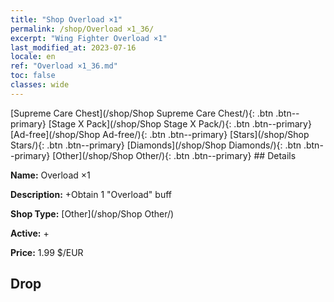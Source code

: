 ```yaml
---
title: "Shop Overload ×1"
permalink: /shop/Overload ×1_36/
excerpt: "Wing Fighter Overload ×1"
last_modified_at: 2023-07-16
locale: en
ref: "Overload ×1_36.md"
toc: false
classes: wide
---
```



  [Supreme Care Chest](/shop/Shop Supreme Care Chest/){: .btn .btn--primary}   [Stage X Pack](/shop/Shop Stage X Pack/){: .btn .btn--primary}   [Ad-free](/shop/Shop Ad-free/){: .btn .btn--primary}   [Stars](/shop/Shop Stars/){: .btn .btn--primary}   [Diamonds](/shop/Shop Diamonds/){: .btn .btn--primary}   [Other](/shop/Shop Other/){: .btn .btn--primary} ## Details

 **Name:** Overload ×1 

 **Description:** +Obtain 1 "Overload" buff

 **Shop Type:** [Other](/shop/Shop Other/)

 **Active:** + 

 **Price:** 1.99 $/EUR 

## Drop


